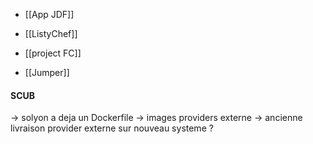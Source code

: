 - [[App JDF]]

- [[ListyChef]]

- [[project FC]]

- [[Jumper]]

#### SCUB

-> solyon a deja un Dockerfile
-> images providers externe
-> ancienne livraison provider externe sur nouveau systeme ?
